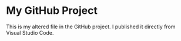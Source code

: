 # My GitHub Project

This is my altered file in the GitHub project. I published it directly from Visual Studio Code.

